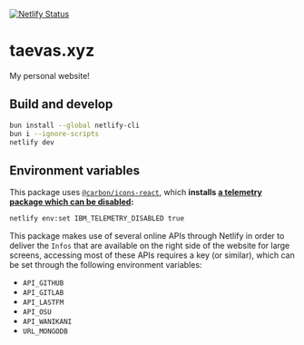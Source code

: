 [![Netlify Status](https://api.netlify.com/api/v1/badges/10889a9b-c148-488d-aecd-9a44e0cf6f46/deploy-status)](https://taevas.xyz)

# taevas.xyz

My personal website!

## Build and develop

```bash
bun install --global netlify-cli
bun i --ignore-scripts
netlify dev
```

## Environment variables

This package uses [`@carbon/icons-react`](https://github.com/carbon-design-system/carbon/tree/main/packages/icons-react), which **installs [a telemetry package which can be disabled](https://github.com/ibm-telemetry/telemetry-js/tree/main#opting-out-of-ibm-telemetry-data-collection):**

```bash
netlify env:set IBM_TELEMETRY_DISABLED true
```

This package makes use of several online APIs through Netlify in order to deliver the `Infos` that are available on the right side of the website for large screens, accessing most of these APIs requires a key (or similar), which can be set through the following environment variables:

- `API_GITHUB`
- `API_GITLAB`
- `API_LASTFM`
- `API_OSU`
- `API_WANIKANI`
- `URL_MONGODB`
